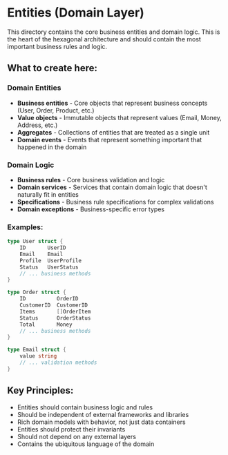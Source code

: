 # Entities (Domain Layer)

This directory contains the core business entities and domain logic. This is the heart of the hexagonal architecture and should contain the most important business rules and logic.

## What to create here:

### Domain Entities
- **Business entities** - Core objects that represent business concepts (User, Order, Product, etc.)
- **Value objects** - Immutable objects that represent values (Email, Money, Address, etc.)
- **Aggregates** - Collections of entities that are treated as a single unit
- **Domain events** - Events that represent something important that happened in the domain

### Domain Logic
- **Business rules** - Core business validation and logic
- **Domain services** - Services that contain domain logic that doesn't naturally fit in entities
- **Specifications** - Business rule specifications for complex validations
- **Domain exceptions** - Business-specific error types

### Examples:
```go
type User struct {
    ID       UserID
    Email    Email
    Profile  UserProfile
    Status   UserStatus
    // ... business methods
}

type Order struct {
    ID          OrderID
    CustomerID  CustomerID
    Items       []OrderItem
    Status      OrderStatus
    Total       Money
    // ... business methods
}

type Email struct {
    value string
    // ... validation methods
}
```

## Key Principles:
- Entities should contain business logic and rules
- Should be independent of external frameworks and libraries
- Rich domain models with behavior, not just data containers
- Entities should protect their invariants
- Should not depend on any external layers
- Contains the ubiquitous language of the domain